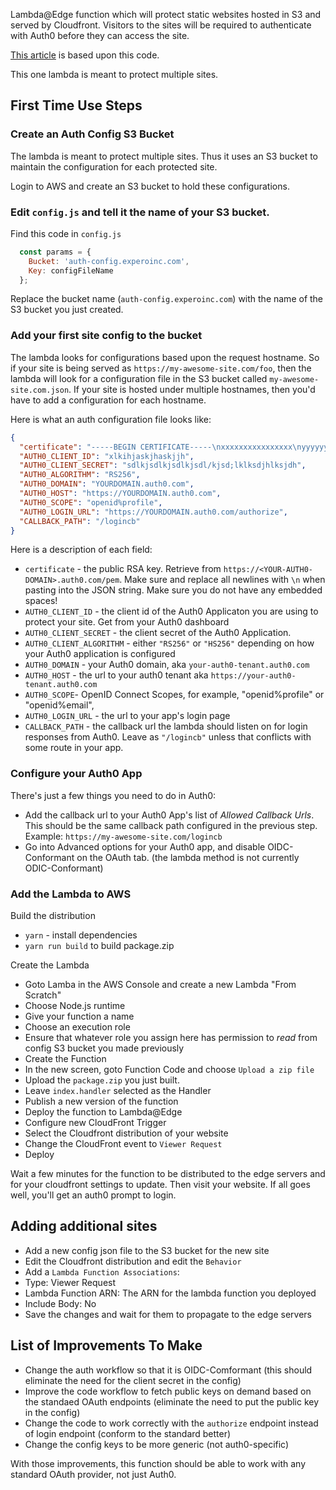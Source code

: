 Lambda@Edge function which will protect static websites hosted in S3 and served by Cloudfront.  Visitors to the sites
will be required to authenticate with Auth0 before they can access the site.

[This article](https://www.experoinc.com/post/serverless-authentication) is based upon this code.

This one lambda is meant to protect multiple sites.

## First Time Use Steps

### Create an Auth Config S3 Bucket

The lambda is meant to protect multiple sites.  Thus it uses an S3 bucket to maintain the configuration for each
protected site.

Login to AWS and create an S3 bucket to hold these configurations.

### Edit `config.js` and tell it the name of your S3 bucket.

Find this code in `config.js`

```javascript
  const params = {
    Bucket: 'auth-config.experoinc.com',
    Key: configFileName
  };
```

Replace the bucket name (`auth-config.experoinc.com`) with the name of the S3 bucket you just created.

### Add your first site config to the bucket

The lambda looks for configurations based upon the request hostname.  So if your site is being served as
`https://my-awesome-site.com/foo`, then the lambda will look for a configuration file in the S3 bucket
called `my-awesome-site.com.json`.  If your site is hosted under multiple hostnames, then you'd have to add
a configuration for each hostname.

Here is what an auth configuration file looks like:

```json
{
  "certificate": "-----BEGIN CERTIFICATE-----\nxxxxxxxxxxxxxxxx\nyyyyyyyyyyyyyyy\nxxxxxxxxx\nyyyyyyyyyyyy\nxxxxxxx\nyyyyyy\nxxxxxx\nyyyyyyy\nxxxxxx\nyyyyyy8kTow==\n-----END CERTIFICATE-----",
  "AUTH0_CLIENT_ID": "xlkihjaskjhaskjjh",
  "AUTH0_CLIENT_SECRET": "sdlkjsdlkjsdlkjsdl/kjsd;lklksdjhlksjdh",
  "AUTH0_ALGORITHM": "RS256",
  "AUTH0_DOMAIN": "YOURDOMAIN.auth0.com",
  "AUTH0_HOST": "https://YOURDOMAIN.auth0.com",
  "AUTH0_SCOPE": "openid%profile",
  "AUTH0_LOGIN_URL": "https://YOURDOMAIN.auth0.com/authorize",
  "CALLBACK_PATH": "/logincb"
}
```

Here is a description of each field:

* `certificate` - the public RSA key.  Retrieve from `https://<YOUR-AUTH0-DOMAIN>.auth0.com/pem`.  Make sure and replace all newlines with `\n` when pasting into the JSON string.  Make sure you do not have any embedded spaces!
* `AUTH0_CLIENT_ID` - the client id of the Auth0 Applicaton you are using to protect your site.  Get from your Auth0 dashboard
* `AUTH0_CLIENT_SECRET` - the client secret of the Auth0 Application.
* `AUTH0_CLIENT_ALGORITHM` - either `"RS256"` or `"HS256"` depending on how your Auth0 application is configured
* `AUTH0_DOMAIN` - your Auth0 domain, aka `your-auth0-tenant.auth0.com`
* `AUTH0_HOST` - the url to your auth0 tenant aka `https://your-auth0-tenant.auth0.com`
* `AUTH0_SCOPE`-  OpenID Connect Scopes, for example, "openid%profile" or "openid%email",
* `AUTH0_LOGIN_URL` - the url to your app's login page
* `CALLBACK_PATH` - the callback url the lambda should listen on for login responses from Auth0.  Leave as `"/logincb"` unless that conflicts with some route in your app.

### Configure your Auth0 App

There's just a few things you need to do in Auth0:

* Add the callback url to your Auth0 App's list of *Allowed Callback Urls*.  This should be the same callback path configured in the previous step.  Example: `https://my-awesome-site.com/logincb`
* Go into Advanced options for your Auth0 app, and disable OIDC-Conformant on the OAuth tab.  (the lambda method is not currently ODIC-Conformant)


### Add the Lambda to AWS

Build the distribution
* `yarn` - install dependencies
* `yarn run build` to build package.zip

Create the Lambda

* Goto Lamba in the AWS Console and create a new Lambda "From Scratch"
* Choose Node.js runtime
* Give your function a name
* Choose an execution role
* Ensure that whatever role you assign here has permission to *read* from config S3 bucket you made previously
* Create the Function
* In the new screen, goto Function Code and choose `Upload a zip file`
* Upload the `package.zip` you just built.
* Leave `index.handler` selected as the Handler
* Publish a new version of the function
* Deploy the function to Lambda@Edge
* Configure new CloudFront Trigger
* Select the Cloudfront distribution of your website
* Change the CloudFront event to `Viewer Request`
* Deploy

Wait a few minutes for the function to be distributed to the edge servers and for your cloudfront settings to update.  Then visit your website.  If all goes well, you'll get an auth0 prompt to login.

## Adding additional sites

* Add a new config json file to the S3 bucket for the new site
* Edit the Cloudfront distribution and edit the `Behavior`
* Add a `Lambda Function Associations`:
* Type: Viewer Request
* Lambda Function ARN: The ARN for the lambda function you deployed
* Include Body: No
* Save the changes and wait for them to propagate to the edge servers


## List of Improvements To Make

* Change the auth workflow so that it is OIDC-Comformant (this should eliminate the need for the client secret in the config)
* Improve the code workflow to fetch public keys on demand based on the standaed OAuth endpoints (eliminate the need to put the public key in the config)
* Change the code to work correctly with the `authorize` endpoint instead of login endpoint (conform to the standard better)
* Change the config keys to be more generic (not auth0-specific)

With those improvements, this function should be able to work with any standard OAuth provider, not just Auth0.
